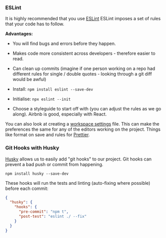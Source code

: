 ### ESLint

It is highly recommended that you use [ESLint](https://eslint.org/docs/user-guide/getting-started)
ESLint imposes a set of rules that your code has to follow.

**Advantages:**

- You will find bugs and errors before they happen.
- Makes code more consistent across developers - therefore easier to read.
- Can clean up commits (imagine if one person working on a repo had different rules for single / double quotes - looking through a git diff would be awful)

- Install: `npm install eslint --save-dev`
- Initialise: `npx eslint --init`
- Choose a styleguide to start off with (you can adjust the rules as we go along). Airbnb is good, especially with React.

You can also look at creating a [workspace settings](https://code.visualstudio.com/docs/getstarted/settings) file. This can make the preferences the same for any of the editors working on the project. Things like format on save and rules for [Prettier](https://prettier.io/).

### Git Hooks with Husky

[Husky](https://github.com/typicode/husky) allows us to easily add "git hooks" to our project.
Git hooks can prevent a bad push or commit from happening.

`npm install husky --save-dev`

These hooks will run the tests and linting (auto-fixing where possible) before each commit:

```json
{
  "husky": {
    "hooks": {
      "pre-commit": "npm t",
      "post-test": "eslint ./ --fix"
    }
  }
}
```